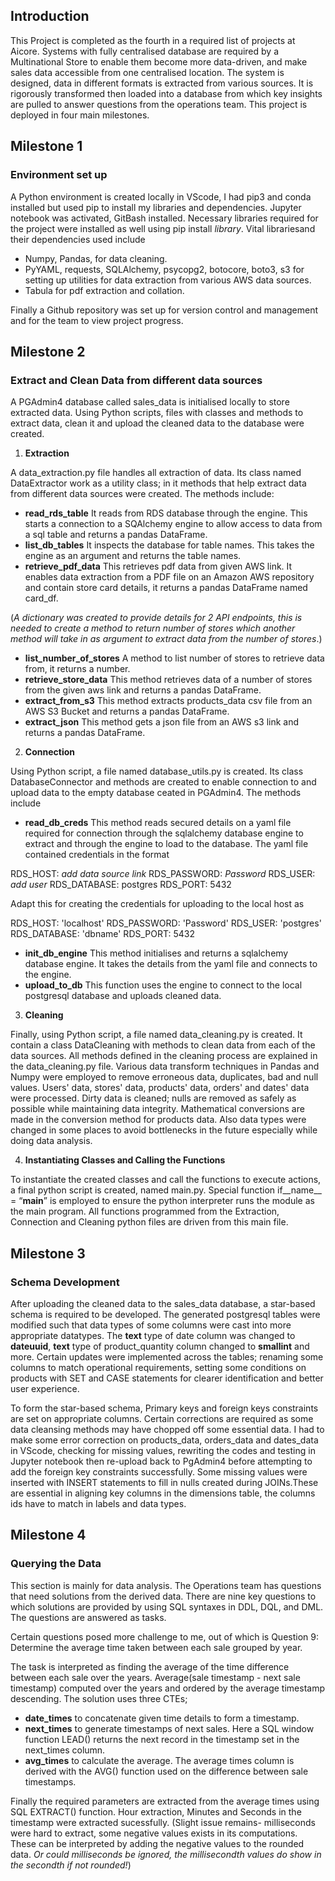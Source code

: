 
## Introduction


This Project is completed as the fourth in a required list of projects at Aicore. Systems with fully centralised database are required by a Multinational Store to enable them become more data-driven, and make sales data accessible from one centralised location. The system is designed, data in different formats is extracted from various sources. It is rigorously transformed then loaded into a database from which key insights are pulled to answer questions from the operations team. This project is deployed in four main milestones.

## Milestone 1
### Environment set up


A Python environment is created locally in VScode, I had pip3 and conda installed but used pip to install my libraries and dependencies. Jupyter notebook was activated, GitBash installed. Necessary libraries required for the project were installed as well using pip install *library*. Vital librariesand their dependencies used include 

- Numpy, Pandas, for data cleaning.
- PyYAML, requests, SQLAlchemy, psycopg2, botocore, boto3, s3 for setting up utilities for  data extraction from various AWS data sources.
- Tabula for pdf extraction and collation.

Finally a Github repository was set up for version control and management and for the team to view project progress.

## Milestone 2
### Extract and Clean Data from different data sources


A PGAdmin4 database called sales_data is initialised locally to store extracted data.
Using Python scripts, files with classes and methods to extract data, clean it and upload the cleaned data to the database were created. 
  
1. **Extraction**


A data_extraction.py file handles all extraction of data. Its class named DataExtractor work as a utility class; in it methods that help extract data from different data sources were created. 
The methods include:
- **read_rds_table** It reads from RDS database through the engine. This starts a connection to a SQAlchemy engine to allow access to data from a sql table and returns a pandas DataFrame.
- **list_db_tables** It inspects the database for table names. This takes the engine as an argument and returns the table names.
- **retrieve_pdf_data** This retrieves pdf data from given AWS link. It enables data extraction from a PDF file on an Amazon AWS repository and contain store card details, it returns a pandas DataFrame named card_df.

(*A dictionary was created to provide details for 2 API endpoints, this is needed to create a method to return number of stores which another method will take in as argument to extract data from the number of stores*.)
- **list_number_of_stores**  A method to list number of stores to retrieve data from, it returns a number.
- **retrieve_store_data** This method retrieves data of a number of stores from the given aws link and returns a pandas DataFrame.
- **extract_from_s3** This method extracts products_data csv file from an AWS S3 Bucket and returns a pandas DataFrame.
- **extract_json** This method gets a json file from an AWS s3 link and returns a pandas DataFrame.

2. **Connection**


Using Python script, a file named database_utils.py is created. Its class DatabaseConnector and methods are created to enable connection to and upload data to the empty database ceated in PGAdmin4. The methods include

- **read_db_creds** 
This method reads secured details on a yaml file required for connection through the sqlalchemy database engine to extract and through the engine to load to the database. The yaml file contained credentials in the format 

RDS_HOST: *add data source link*
RDS_PASSWORD: *Password*
RDS_USER: *add user*
RDS_DATABASE: postgres
RDS_PORT: 5432

Adapt this for creating the credentials for uploading to the local host as 

RDS_HOST: 'localhost'
RDS_PASSWORD: 'Password'
RDS_USER: 'postgres'
RDS_DATABASE: 'dbname'
RDS_PORT: 5432

- **init_db_engine**
This method initialises and returns a sqlalchemy database engine. It takes the details from the yaml file and connects to the engine.
- **upload_to_db**
This function uses the engine to connect to the local postgresql database and uploads cleaned data.
    
3. **Cleaning** 


Finally, using Python script, a file named data_cleaning.py is created. It contain a class DataCleaning with methods to clean data from each of the data sources.
All methods defined in the cleaning process are explained in the data_cleaning.py file. Various data transform techniques in Pandas and Numpy were employed to remove erroneous data, duplicates, bad and null values. Users' data, stores' data, products' data, orders' and dates' data were processed. Dirty data is cleaned; nulls are removed as safely as possible while maintaining data integrity. Mathematical conversions are made in the conversion method for products data. Also data types were changed in some places to avoid bottlenecks in the future especially while doing data analysis. 

4. **Instantiating Classes and Calling the Functions** 


To instantiate the created classes and call the functions to execute actions, a final python script is created, named main.py. Special function if__name__ = “__main__” is employed to ensure the python interpreter runs the module as the main program. All functions programmed from the Extraction, Connection and Cleaning python files are driven from this main file.


## Milestone 3
### Schema Development


After uploading the cleaned data to the sales_data database, a star-based schema is required to be developed. The generated postgresql tables were modified such that data types of some columns were cast into more appropriate datatypes. The **text** type of date column was changed to **dateuuid**, **text** type of product_quantity column changed to **smallint** and more. Certain updates were implemented across the tables; renaming some columns to match operational requirements, setting some conditions on products with SET and CASE statements for clearer identification and better user experience. 


To form the star-based schema, Primary keys and foreign keys constraints are set on appropriate columns. Certain corrections are required as some data cleansing methods may have chopped off some essential data. I had to make some 
error correction on products_data, orders_data and dates_data in VScode, checking for missing values, rewriting the codes and testing in Jupyter notebook then re-upload back to PgAdmin4 before attempting to add the foreign key constraints successfully. Some missing values were inserted with INSERT statements to fill in nulls created during JOINs.These are essential in aligning key columns in the dimensions table, the columns ids have to match in labels and data types. 

## Milestone 4
### Querying the Data


This section is mainly for data analysis. The Operations team has questions that need solutions from the derived data. There are nine key questions to which solutions are provided by using SQL syntaxes in DDL, DQL, and DML. The questions are answered as tasks.

Certain questions posed more challenge to me, out of which is Question 9: Determine the average time taken between each sale grouped by year.


The task is interpreted as finding the average of the time difference between each sale over the years. 
Average(sale timestamp - next sale timestamp) computed over the years and ordered by 
the average timestamp descending. The solution uses three CTEs; 

- **date_times** to concatenate given time details to form a timestamp. 
- **next_times** to generate timestamps of next sales. Here a SQL window function LEAD() returns the next record in the timestamp set in the next_times column.
- **avg_times** to calculate the average. The average times column is derived with the AVG() function used on the difference between sale timestamps. 

Finally the required parameters are extracted from the average times using SQL EXTRACT() function. Hour extraction, Minutes and Seconds in the timestamp were extracted sucessfully. 
(Slight issue remains- milliseconds were hard to extract, some negative values exists in its computations. These can be interpreted by adding the negative values to the rounded data. *Or could milliseconds be ignored, the millisecondth values do show in the secondth if not rounded!*)

[^1]: I acknowledge the various sources of knowledge and information - AIcore Team, Documentations from Pandas, Numpy, PostgreSQL, Stackoverflow, geeksforgeeks, colleagues and many other resources online.

